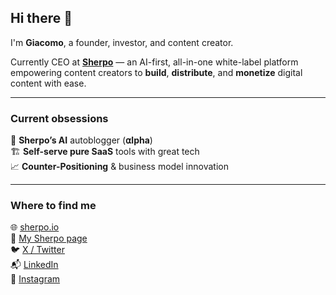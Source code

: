 ## Hi there 👋  
I'm **Giacomo**, a founder, investor, and content creator.

Currently CEO at **[Sherpo](https://sherpo.io)** — an AI-first, all-in-one white-label platform empowering content creators to **build**, **distribute**, and **monetize** digital content with ease.

---

### Current obsessions  
🧠 **Sherpo’s AI** autoblogger (**⍺lpha**)  
🏗️ **Self-serve pure SaaS** tools with great tech  
📈 **Counter-Positioning** & business model innovation  

---

### Where to find me  
🌐 [sherpo.io](https://sherpo.io)  
📝 [My Sherpo page](https://edu.fossatoeconomico.it)  
🐦 [X / Twitter](https://x.com/chatGDPs)  
📬 [LinkedIn](https://www.linkedin.com/in/giacomodipinto/)  
📸 [Instagram](https://instagram.com/fossatoeconomico)

<!--
**giacomodipinto/giacomodipinto** is a ✨ _special_ ✨ repository because its `README.md` (this file) appears on your GitHub profile.

Here are some ideas to get you started:

- 🔭 I’m currently working on ...
- 🌱 I’m currently learning ...
- 👯 I’m looking to collaborate on ...
- 🤔 I’m looking for help with ...
- 💬 Ask me about ...
- 📫 How to reach me: ...
- 😄 Pronouns: ...
- ⚡ Fun fact: ...
-->
